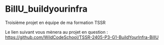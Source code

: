 # BillU_buildyourinfra
Troisième projet en équipe de ma formation TSSR

Le lien suivant vous mènera au projet en question : https://github.com/WildCodeSchool/TSSR-2405-P3-G1-BuildYourInfra-BillU
